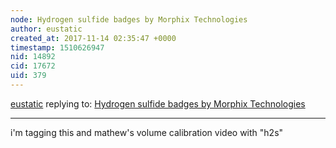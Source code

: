 ```yaml
---
node: Hydrogen sulfide badges by Morphix Technologies
author: eustatic
created_at: 2017-11-14 02:35:47 +0000
timestamp: 1510626947
nid: 14892
cid: 17672
uid: 379
---
```




[eustatic](../profile/eustatic) replying to: [Hydrogen sulfide badges by Morphix Technologies](../notes/gretchengehrke/09-13-2017/hydrogen-sulfide-badges-by-morphix-technologies)

----
i'm tagging this and mathew's volume calibration video with "h2s"